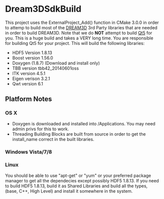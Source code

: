 Dream3DSdkBuild
===============

This project uses the ExternalProject_Add() function in CMake 3.0.0 in order to attemp to build most of the [DREAM3D](http://dream3d.bluequartz.net) 3rd Party libraries that are needed in order to build DREAM3D. Note that we do **NOT** attempt to build [Qt5](http://www.qt-project.org) for you. This is a huge build and takes a VERY long time. You are responsible for building Qt5 for your project. This will build the following libraries:


+ HDF5 Version 1.8.13
+ Boost version 1.56.0
+ Doxygen (1.8.7) (Download and install only)
+ TBB version tbb42_20140601oss
+ ITK version 4.5.1
+ Eigen verison 3.2.1
+ Qwt version 6.1

## Platform Notes ##

### OS X ###

+ Doxygen is downloaded and installed into /Applications. You may need admin privs for this to work.
+ Threading Building Blocks are built from source in order to get the install_name correct in the built libraries.


### Windows Vista/7/8 ###



### Linux ###

You should be able to use "apt-get" or "yum" or your preferred package manager to get all the dependecies except possibly HDF5 1.8.13. If you need to build HDF5 1.8.13, build it as Shared Libraries and build all the types, (base, C++, High Level) and install it somewhere in the system.




